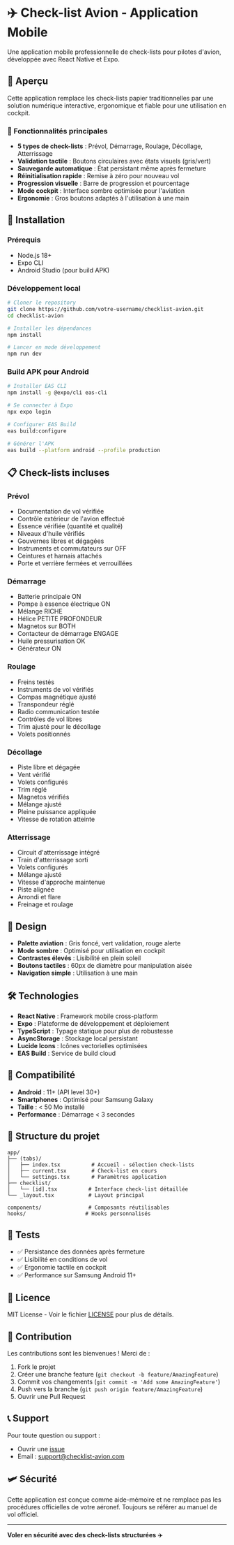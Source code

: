 # ✈️ Check-list Avion - Application Mobile

Une application mobile professionnelle de check-lists pour pilotes d'avion, développée avec React Native et Expo.

## 📱 Aperçu

Cette application remplace les check-lists papier traditionnelles par une solution numérique interactive, ergonomique et fiable pour une utilisation en cockpit.

### 🎯 Fonctionnalités principales

- **5 types de check-lists** : Prévol, Démarrage, Roulage, Décollage, Atterrissage
- **Validation tactile** : Boutons circulaires avec états visuels (gris/vert)
- **Sauvegarde automatique** : État persistant même après fermeture
- **Réinitialisation rapide** : Remise à zéro pour nouveau vol
- **Progression visuelle** : Barre de progression et pourcentage
- **Mode cockpit** : Interface sombre optimisée pour l'aviation
- **Ergonomie** : Gros boutons adaptés à l'utilisation à une main

## 🚀 Installation

### Prérequis
- Node.js 18+
- Expo CLI
- Android Studio (pour build APK)

### Développement local
```bash
# Cloner le repository
git clone https://github.com/votre-username/checklist-avion.git
cd checklist-avion

# Installer les dépendances
npm install

# Lancer en mode développement
npm run dev
```

### Build APK pour Android
```bash
# Installer EAS CLI
npm install -g @expo/cli eas-cli

# Se connecter à Expo
npx expo login

# Configurer EAS Build
eas build:configure

# Générer l'APK
eas build --platform android --profile production
```

## 📋 Check-lists incluses

### Prévol
- Documentation de vol vérifiée
- Contrôle extérieur de l'avion effectué
- Essence vérifiée (quantité et qualité)
- Niveaux d'huile vérifiés
- Gouvernes libres et dégagées
- Instruments et commutateurs sur OFF
- Ceintures et harnais attachés
- Porte et verrière fermées et verrouillées

### Démarrage
- Batterie principale ON
- Pompe à essence électrique ON
- Mélange RICHE
- Hélice PETITE PROFONDEUR
- Magnetos sur BOTH
- Contacteur de démarrage ENGAGE
- Huile pressurisation OK
- Générateur ON

### Roulage
- Freins testés
- Instruments de vol vérifiés
- Compas magnétique ajusté
- Transpondeur réglé
- Radio communication testée
- Contrôles de vol libres
- Trim ajusté pour le décollage
- Volets positionnés

### Décollage
- Piste libre et dégagée
- Vent vérifié
- Volets configurés
- Trim réglé
- Magnetos vérifiés
- Mélange ajusté
- Pleine puissance appliquée
- Vitesse de rotation atteinte

### Atterrissage
- Circuit d'atterrissage intégré
- Train d'atterrissage sorti
- Volets configurés
- Mélange ajusté
- Vitesse d'approche maintenue
- Piste alignée
- Arrondi et flare
- Freinage et roulage

## 🎨 Design

- **Palette aviation** : Gris foncé, vert validation, rouge alerte
- **Mode sombre** : Optimisé pour utilisation en cockpit
- **Contrastes élevés** : Lisibilité en plein soleil
- **Boutons tactiles** : 60px de diamètre pour manipulation aisée
- **Navigation simple** : Utilisation à une main

## 🛠️ Technologies

- **React Native** : Framework mobile cross-platform
- **Expo** : Plateforme de développement et déploiement
- **TypeScript** : Typage statique pour plus de robustesse
- **AsyncStorage** : Stockage local persistant
- **Lucide Icons** : Icônes vectorielles optimisées
- **EAS Build** : Service de build cloud

## 📱 Compatibilité

- **Android** : 11+ (API level 30+)
- **Smartphones** : Optimisé pour Samsung Galaxy
- **Taille** : < 50 Mo installé
- **Performance** : Démarrage < 3 secondes

## 🔧 Structure du projet

```
app/
├── (tabs)/
│   ├── index.tsx          # Accueil - sélection check-lists
│   ├── current.tsx        # Check-list en cours
│   └── settings.tsx       # Paramètres application
├── checklist/
│   └── [id].tsx          # Interface check-list détaillée
└── _layout.tsx           # Layout principal

components/               # Composants réutilisables
hooks/                   # Hooks personnalisés
```

## 🧪 Tests

- ✅ Persistance des données après fermeture
- ✅ Lisibilité en conditions de vol
- ✅ Ergonomie tactile en cockpit
- ✅ Performance sur Samsung Android 11+

## 📄 Licence

MIT License - Voir le fichier [LICENSE](LICENSE) pour plus de détails.

## 🤝 Contribution

Les contributions sont les bienvenues ! Merci de :

1. Fork le projet
2. Créer une branche feature (`git checkout -b feature/AmazingFeature`)
3. Commit vos changements (`git commit -m 'Add some AmazingFeature'`)
4. Push vers la branche (`git push origin feature/AmazingFeature`)
5. Ouvrir une Pull Request

## 📞 Support

Pour toute question ou support :
- Ouvrir une [issue](https://github.com/votre-username/checklist-avion/issues)
- Email : support@checklist-avion.com

## 🛩️ Sécurité

Cette application est conçue comme aide-mémoire et ne remplace pas les procédures officielles de votre aéronef. Toujours se référer au manuel de vol officiel.

---

**Voler en sécurité avec des check-lists structurées** ✈️